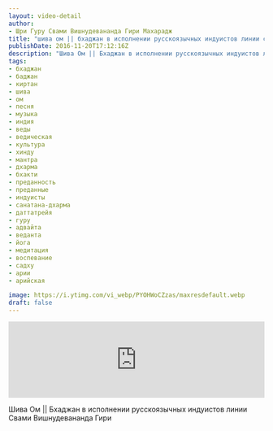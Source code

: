 ```yaml
---
layout: video-detail
author:
- Шри Гуру Свами Вишнудевананда Гири Махарадж
title: "шива ом || бхаджан в исполнении русскоязычных индуистов линии свами вишнудевананда гири"
publishDate: 2016-11-20T17:12:16Z
description: "Шива Ом || Бхаджан в исполнении русскоязычных индуистов линии Свами Вишнудевананда Гири"
tags: 
- бхаджан
- баджан
- киртан
- шива
- ом
- песня
- музыка
- индия
- веды
- ведическая
- культура
- хинду
- мантра
- дхарма
- бхакти
- преданность
- преданные
- индуисты
- санатана-дхарма
- даттатрейя
- гуру
- адвайта
- веданта
- йога
- медитация
- воспевание
- садху
- арии
- арийская

image: https://i.ytimg.com/vi_webp/PYOHWoCZzas/maxresdefault.webp
draft: false
---
```


<iframe width="100%" src="https://www.youtube.com/embed/PYOHWoCZzas" frameborder="0" allowfullscreen=""></iframe> 

 Шива Ом || Бхаджан в исполнении русскоязычных индуистов линии Свами Вишнудевананда Гири

  

 